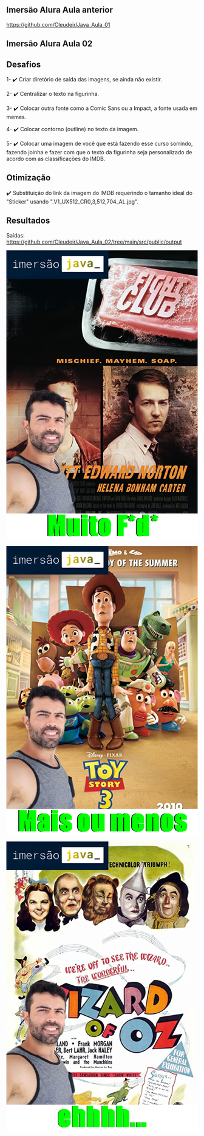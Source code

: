 ## Imersão Alura Aula anterior

https://github.com/Cleudeir/Java_Aula_01

## Imersão Alura Aula 02

## Desafios

1- ✔️ Criar diretório de saída das imagens, se ainda não existir.

2- ✔️ Centralizar o texto na figurinha.

3- ✔️ Colocar outra fonte como a Comic Sans ou a Impact, a fonte usada em memes.

4- ✔️ Colocar contorno (outline) no texto da imagem.

5- ✔️ Colocar uma imagem de você que está fazendo esse curso sorrindo, fazendo joinha e fazer com que o texto da figurinha seja personalizado de acordo com as classificações do IMDB.

## Otimização

✔️ Substituição do link da imagem do IMDB requerindo o tamanho ideal do "Sticker" usando ".V1_UX512_CR0,3,512,704_AL.jpg".

## Resultados

Saídas: https://github.com/Cleudeir/Java_Aula_02/tree/main/src/public/output

![](https://raw.githubusercontent.com/Cleudeir/Java_Aula_02/main/src/public/output/Fight%20Club.png)

![](https://raw.githubusercontent.com/Cleudeir/Java_Aula_02/main/src/public/output/Toy%20Story%203.png)

![](https://raw.githubusercontent.com/Cleudeir/Java_Aula_02/main/src/public/output/The%20Wizard%20of%20Oz.png)



